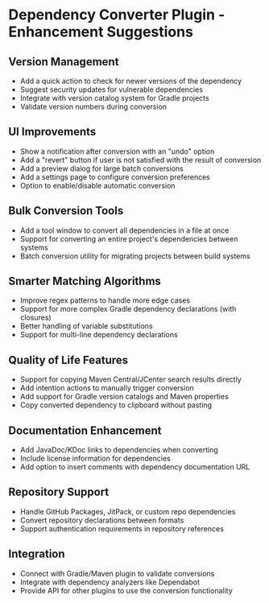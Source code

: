 # Dependency Converter Plugin - Enhancement Suggestions

## Version Management
- Add a quick action to check for newer versions of the dependency
- Suggest security updates for vulnerable dependencies
- Integrate with version catalog system for Gradle projects
- Validate version numbers during conversion

## UI Improvements
- Show a notification after conversion with an "undo" option
- Add a "revert" button if user is not satisfied with the result of conversion
- Add a preview dialog for large batch conversions
- Add a settings page to configure conversion preferences
- Option to enable/disable automatic conversion

## Bulk Conversion Tools
- Add a tool window to convert all dependencies in a file at once
- Support for converting an entire project's dependencies between systems
- Batch conversion utility for migrating projects between build systems

## Smarter Matching Algorithms
- Improve regex patterns to handle more edge cases
- Support for more complex Gradle dependency declarations (with closures)
- Better handling of variable substitutions
- Support for multi-line dependency declarations

## Quality of Life Features
- Support for copying Maven Central/JCenter search results directly
- Add intention actions to manually trigger conversion
- Add support for Gradle version catalogs and Maven properties
- Copy converted dependency to clipboard without pasting

## Documentation Enhancement
- Add JavaDoc/KDoc links to dependencies when converting
- Include license information for dependencies
- Add option to insert comments with dependency documentation URL

## Repository Support
- Handle GitHub Packages, JitPack, or custom repo dependencies
- Convert repository declarations between formats
- Support authentication requirements in repository references

## Integration
- Connect with Gradle/Maven plugin to validate conversions
- Integrate with dependency analyzers like Dependabot
- Provide API for other plugins to use the conversion functionality
